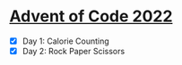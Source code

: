 # [Advent of Code 2022](https://adventofcode.com/2022)

- [x] Day 1: Calorie Counting
- [x] Day 2: Rock Paper Scissors
